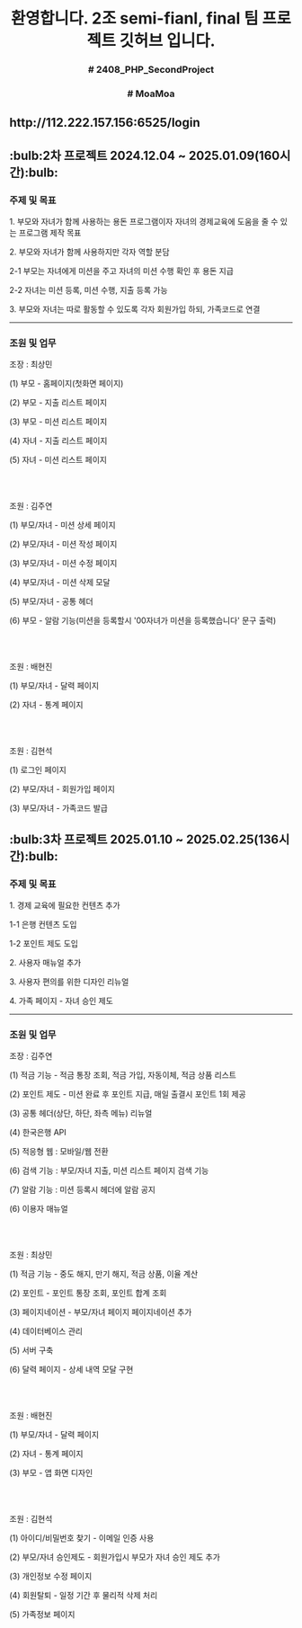 <h1 align=center>환영합니다. 2조 semi-fianl, final 팀 프로젝트 깃허브 입니다.</h1>
<h3 align=center># 2408_PHP_SecondProject</h3>
<h3 align=center># MoaMoa</h3>

<h2> http://112.222.157.156:6525/login</h2>

<h2>:bulb:2차 프로젝트 2024.12.04 ~ 2025.01.09(160시간):bulb:</h2>
<h3>주제 및 목표</h3>
<p>1. 부모와 자녀가 함께 사용하는 용돈 프로그램이자 자녀의 경제교육에 도움을 줄 수 있는 프로그램 제작 목표</p>
<P>2. 부모와 자녀가 함께 사용하지만 각자 역할 분담</p>
<P>2-1 부모는 자녀에게 미션을 주고 자녀의 미션 수행 확인 후 용돈 지급</p>
<P>2-2 자녀는 미션 등록, 미션 수행, 지출 등록 가능</p>
<P>3. 부모와 자녀는 따로 활동할 수 있도록 각자 회원가입 하되, 가족코드로 연결</p>
<hr>
<h3>조원 및 업무</h3>
<p>조장 : 최상민</p>
<P>(1) 부모 -  홈페이지(첫화면 페이지)</p>
<P>(2) 부모 - 지출 리스트 페이지</p>
<P>(3) 부모 - 미션 리스트 페이지</p>
<P>(4) 자녀 - 지출 리스트 페이지</p>
<P>(5) 자녀 - 미션 리스트 페이지</p>
<br>
<br>
<P>조원 : 김주연</p>
<P>(1) 부모/자녀 - 미션 상세 페이지</p>
<P>(2) 부모/자녀 - 미션 작성 페이지</p>
<P>(3) 부모/자녀 - 미션 수정 페이지</p>
<P>(4) 부모/자녀 - 미션 삭제 모달</p>
<P>(5) 부모/자녀 - 공통 헤더</p>
<P>(6) 부모 - 알람 기능(미션을 등록할시 '00자녀가 미션을 등록했습니다' 문구 출력)</p>
<br>
<br>

<P>조원 : 배현진</p>
<P>(1) 부모/자녀 - 달력 페이지</p>
<P>(2) 자녀 - 통계 페이지</p>
<br>
<br>
<P>조원 : 김현석</p>
<P>(1) 로그인 페이지</p>
<P>(2) 부모/자녀 - 회원가입 페이지</p>
<P>(3) 부모/자녀 - 가족코드 발급</p>


<h2>:bulb:3차 프로젝트 2025.01.10 ~ 2025.02.25(136시간):bulb:</h2>
<h3>주제 및 목표</h3>
<p>1. 경제 교육에 필요한 컨텐츠 추가</p>
<P>1-1 은행 컨텐츠 도입</p>
<P>1-2 포인트 제도 도입</p>
<P>2. 사용자 매뉴얼 추가</p>
<P>3. 사용자 편의를 위한 디자인 리뉴얼</p>
<P>4. 가족 페이지 - 자녀 승인 제도</p>
<hr>

<h3>조원 및 업무</h3>
<P>조장 : 김주연</p>
<P>(1) 적금 기능 - 적금 통장 조회, 적금 가입, 자동이체, 적금 상품 리스트</p>
<P>(2) 포인트 제도 - 미션 완료 후 포인트 지급, 매일 출결시 포인트 1회 제공</p>
<P>(3) 공통 헤더(상단, 하단, 좌측 메뉴) 리뉴얼</p>
<P>(4) 한국은행 API</p>
<P>(5) 적응형 웹 : 모바일/웹 전환</p>
<P>(6) 검색 기능 : 부모/자녀 지출, 미션 리스트 페이지 검색 기능</p>
<P>(7) 알람 기능 : 미션 등록시 헤더에 알람 공지</p>
<P>(6) 이용자 매뉴얼</p>
<br>
<br>
<p>조원 : 최상민</p>
<P>(1) 적금 기능 - 중도 해지, 만기 해지, 적금 상품, 이율 계산</p>
<P>(2) 포인트 - 포인트 통장 조회, 포인트 합계 조회</p>
<P>(3) 페이지네이션 - 부모/자녀 페이지 페이지네이션 추가 </p>
<P>(4) 데이터베이스 관리 </p>
<P>(5) 서버 구축</p>
<P>(6) 달력 페이지 - 상세 내역 모달 구현</p>
<br>
<br>
<P>조원 : 배현진</p>
<P>(1) 부모/자녀 - 달력 페이지</p>
<P>(2) 자녀 - 통계 페이지</p>
<P>(3) 부모 - 앱 화면 디자인</p>
<br>
<br>
<P>조원 : 김현석</p>
<P>(1) 아이디/비밀번호 찾기 - 이메일 인증 사용</p>
<P>(2) 부모/자녀 승인제도 - 회원가입시 부모가 자녀 승인 제도 추가</p>
<P>(3) 개인정보 수정 페이지</p>
<P>(4) 회원탈퇴 - 일정 기간 후 물리적 삭제 처리</p>
<P>(5) 가족정보 페이지</p>

